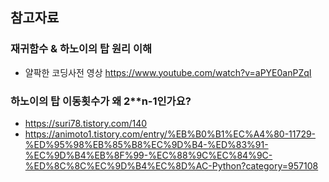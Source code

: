 ## 참고자료
### 재귀함수 & 하노이의 탑 원리 이해
- 얄팍한 코딩사전 영상 https://www.youtube.com/watch?v=aPYE0anPZqI

### 하노이의 탑 이동횟수가 왜 2**n-1인가요?
- https://suri78.tistory.com/140
- https://animoto1.tistory.com/entry/%EB%B0%B1%EC%A4%80-11729-%ED%95%98%EB%85%B8%EC%9D%B4-%ED%83%91-%EC%9D%B4%EB%8F%99-%EC%88%9C%EC%84%9C-%ED%8C%8C%EC%9D%B4%EC%8D%AC-Python?category=957108